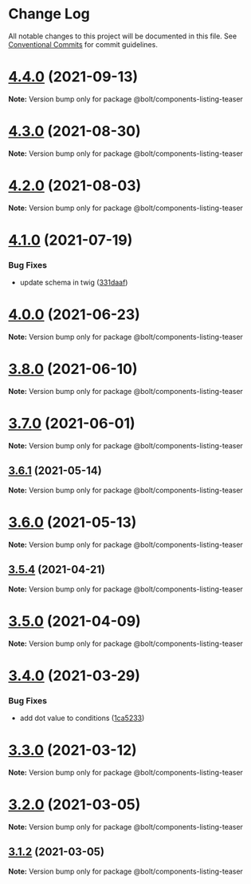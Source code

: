 # Change Log

All notable changes to this project will be documented in this file.
See [Conventional Commits](https://conventionalcommits.org) for commit guidelines.

# [4.4.0](https://github.com/boltdesignsystem/bolt/tree/master/packages/components/bolt-listing-teaser/compare/v4.3.0...v4.4.0) (2021-09-13)

**Note:** Version bump only for package @bolt/components-listing-teaser





# [4.3.0](https://github.com/boltdesignsystem/bolt/tree/master/packages/components/bolt-listing-teaser/compare/v4.2.3...v4.3.0) (2021-08-30)

**Note:** Version bump only for package @bolt/components-listing-teaser





# [4.2.0](https://github.com/boltdesignsystem/bolt/tree/master/packages/components/bolt-listing-teaser/compare/v4.1.1...v4.2.0) (2021-08-03)

**Note:** Version bump only for package @bolt/components-listing-teaser





# [4.1.0](https://github.com/boltdesignsystem/bolt/tree/master/packages/components/bolt-listing-teaser/compare/v4.0.2...v4.1.0) (2021-07-19)


### Bug Fixes

* update schema in twig ([331daaf](https://github.com/boltdesignsystem/bolt/tree/master/packages/components/bolt-listing-teaser/commit/331daaf0b13d1f7742462df3e3c4395034d704b1))





# [4.0.0](https://github.com/boltdesignsystem/bolt/tree/master/packages/components/bolt-listing-teaser/compare/v4.0.0-beta-4...v4.0.0) (2021-06-23)

**Note:** Version bump only for package @bolt/components-listing-teaser





# [3.8.0](https://github.com/boltdesignsystem/bolt/tree/master/packages/components/bolt-listing-teaser/compare/v3.7.1...v3.8.0) (2021-06-10)

**Note:** Version bump only for package @bolt/components-listing-teaser





# [3.7.0](https://github.com/boltdesignsystem/bolt/tree/master/packages/components/bolt-listing-teaser/compare/v3.6.3...v3.7.0) (2021-06-01)

**Note:** Version bump only for package @bolt/components-listing-teaser





## [3.6.1](https://github.com/boltdesignsystem/bolt/tree/master/packages/components/bolt-listing-teaser/compare/v3.6.0...v3.6.1) (2021-05-14)

**Note:** Version bump only for package @bolt/components-listing-teaser





# [3.6.0](https://github.com/boltdesignsystem/bolt/tree/master/packages/components/bolt-listing-teaser/compare/v3.5.4...v3.6.0) (2021-05-13)

**Note:** Version bump only for package @bolt/components-listing-teaser





## [3.5.4](https://github.com/boltdesignsystem/bolt/tree/master/packages/components/bolt-listing-teaser/compare/v3.5.3...v3.5.4) (2021-04-21)

**Note:** Version bump only for package @bolt/components-listing-teaser





# [3.5.0](https://github.com/boltdesignsystem/bolt/tree/master/packages/components/bolt-listing-teaser/compare/v3.4.3...v3.5.0) (2021-04-09)

**Note:** Version bump only for package @bolt/components-listing-teaser





# [3.4.0](https://github.com/boltdesignsystem/bolt/tree/master/packages/components/bolt-listing-teaser/compare/v3.3.1...v3.4.0) (2021-03-29)


### Bug Fixes

* add dot value to conditions ([1ca5233](https://github.com/boltdesignsystem/bolt/tree/master/packages/components/bolt-listing-teaser/commit/1ca52338658be12340198553e50f5face7dcfb25))





# [3.3.0](https://github.com/boltdesignsystem/bolt/tree/master/packages/components/bolt-listing-teaser/compare/v3.2.0...v3.3.0) (2021-03-12)

**Note:** Version bump only for package @bolt/components-listing-teaser





# [3.2.0](https://github.com/boltdesignsystem/bolt/tree/master/packages/components/bolt-listing-teaser/compare/v3.1.2...v3.2.0) (2021-03-05)

**Note:** Version bump only for package @bolt/components-listing-teaser





## [3.1.2](https://github.com/boltdesignsystem/bolt/tree/master/packages/components/bolt-listing-teaser/compare/v3.1.1...v3.1.2) (2021-03-05)

**Note:** Version bump only for package @bolt/components-listing-teaser
